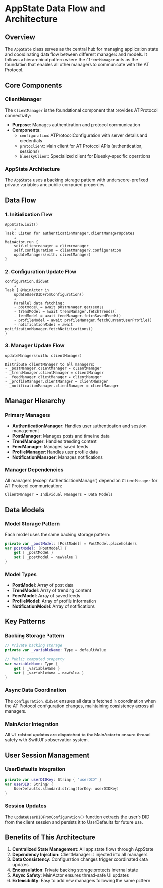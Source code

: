 # AppState Data Flow and Architecture

## Overview
The `AppState` class serves as the central hub for managing application state and coordinating data flow between different managers and models. It follows a hierarchical pattern where the `ClientManager` acts as the foundation that enables all other managers to communicate with the AT Protocol.

## Core Components

### ClientManager
The `ClientManager` is the foundational component that provides AT Protocol connectivity:
- **Purpose**: Manages authentication and protocol communication
- **Components**:
  - `configuration`: ATProtocolConfiguration with server details and credentials
  - `protoClient`: Main client for AT Protocol APIs (authentication, sessions)
  - `blueskyClient`: Specialized client for Bluesky-specific operations

### AppState Architecture
The `AppState` uses a backing storage pattern with underscore-prefixed private variables and public computed properties.

## Data Flow

### 1. Initialization Flow
```
AppState.init() 
    ↓
Task: Listen for authenticationManager.clientManagerUpdates
    ↓
MainActor.run {
    self.clientManager = clientManager
    self.configuration = clientManager?.configuration
    updateManagers(with: clientManager)
}
```

### 2. Configuration Update Flow
```
configuration.didSet
    ↓
Task { @MainActor in
    updateUserDIDFromConfiguration()
    ↓
    Parallel data fetching:
    - postModel = await postManager.getFeed()
    - trendModel = await trendManager.fetchTrends()
    - feedModel = await feedManager.fetchSavedFeeds()
    - profileModel = await profileManager.fetchCurrentUserProfile()
    - notificationModel = await notificationManager.fetchNotifications()
}
```

### 3. Manager Update Flow
```
updateManagers(with: clientManager)
    ↓
Distribute clientManager to all managers:
- _postManager.clientManager = clientManager
- _trendManager.clientManager = clientManager
- _feedManager.clientManager = clientManager
- _profileManager.clientManager = clientManager
- _notificationManager.clientManager = clientManager
```

## Manager Hierarchy

### Primary Managers
- **AuthenticationManager**: Handles user authentication and session management
- **PostManager**: Manages posts and timeline data
- **TrendManager**: Handles trending content
- **FeedManager**: Manages saved feeds
- **ProfileManager**: Handles user profile data
- **NotificationManager**: Manages notifications

### Manager Dependencies
All managers (except AuthenticationManager) depend on `ClientManager` for AT Protocol communication:
```
ClientManager → Individual Managers → Data Models
```

## Data Models

### Model Storage Pattern
Each model uses the same backing storage pattern:
```swift
private var _postModel: [PostModel] = PostModel.placeholders
var postModel: [PostModel] {
    get { _postModel }
    set { _postModel = newValue }
}
```

### Model Types
- **PostModel**: Array of post data
- **TrendModel**: Array of trending content
- **FeedModel**: Array of saved feeds
- **ProfileModel**: Array of profile information
- **NotificationModel**: Array of notifications

## Key Patterns

### Backing Storage Pattern
```swift
// Private backing storage
private var _variableName: Type = defaultValue

// Public computed property
var variableName: Type {
    get { _variableName }
    set { _variableName = newValue }
}
```

### Async Data Coordination
The `configuration.didSet` ensures all data is fetched in coordination when the AT Protocol configuration changes, maintaining consistency across all managers.

### MainActor Integration
All UI-related updates are dispatched to the MainActor to ensure thread safety with SwiftUI's observation system.

## User Session Management

### UserDefaults Integration
```swift
private var userDIDKey: String { "userDID" }
var userDID: String? {
    UserDefaults.standard.string(forKey: userDIDKey)
}
```

### Session Updates
The `updateUserDIDFromConfiguration()` function extracts the user's DID from the client session and persists it to UserDefaults for future use.

## Benefits of This Architecture

1. **Centralized State Management**: All app state flows through AppState
2. **Dependency Injection**: ClientManager is injected into all managers
3. **Data Consistency**: Configuration changes trigger coordinated data updates
4. **Encapsulation**: Private backing storage protects internal state
5. **Async Safety**: MainActor ensures thread-safe UI updates
6. **Extensibility**: Easy to add new managers following the same pattern

